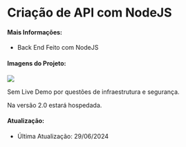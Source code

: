 <h1>Criação de API com NodeJS</h1>

<h4>Mais Informações:</h4>
<ul>
  <li>Back End Feito com NodeJS</li>
</ul>

<h4>Imagens do Projeto:</h4>
<img src="https://uploaddeimagens.com.br/images/004/806/390/full/thumbnail.png?1719673294"/>

<p>Sem Live Demo por questões de infraestrutura e segurança.</p>
<p>Na versão 2.0 estará hospedada.</p>

<h4>Atualização:</h4>
<ul>
  <li>Última Atualização: 29/06/2024</li>
</ul>
